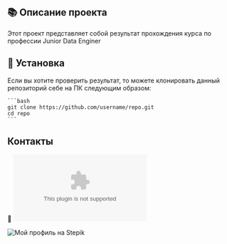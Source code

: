 
## 📚 Описание проекта

Этот проект представляет собой результат прохождения курса по профессии Junior Data Enginer 

## 🚀 Установка

 Если вы хотите проверить результат, то можете клонировать данный репозиторий себе на ПК следующим образом:

    ```bash
    git clone https://github.com/username/repo.git
    cd repo
    ```


## Контакты

📧 ![oleg.golovko.1992@gmail.com](mailto:oleg.golovko.1992@gmail.com)

![Мой профиль на Stepik](https://stepik.org/users/479659371/profile)


